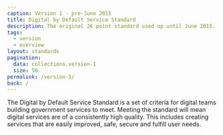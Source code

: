 ```yaml
---
caption: Version 1 - pre-June 2015
title: Digital by Default Service Standard
description: The original 26 point standard used up until June 2015.
tags:
  - version
  - overview
layout: standards
pagination:
  data: collections.version-1
  size: 50
permalink: /version-1/
back: /
---
```


The Digital by Default Service Standard is a set of criteria for digital teams building government services to meet. Meeting the standard will mean digital services are of a consistently high quality. This includes creating services that are easily improved, safe, secure and fulfill user needs.
